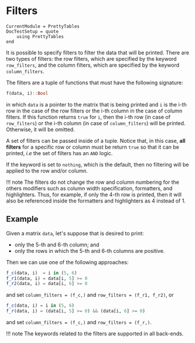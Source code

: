 Filters
=======

```@meta
CurrentModule = PrettyTables
DocTestSetup = quote
    using PrettyTables
end
```

It is possible to specify filters to filter the data that will be printed. There
are two types of filters: the row filters, which are specified by the keyword
`row_filters`, and the column filters, which are specified by the keyword
`column_filters`.

The filters are a tuple of functions that must have the following signature:

```julia
f(data, i)::Bool
```

in which `data` is a pointer to the matrix that is being printed and `i` is the
i-th row in the case of the row filters or the i-th column in the case of column
filters. If this function returns `true` for `i`, then the i-th row (in case of
`row_filters`) or the i-th column (in case of `column_filters`) will be printed.
Otherwise, it will be omitted.

A set of filters can be passed inside of a tuple. Notice that, in this case,
**all filters** for a specific row or column must be return `true` so that it
can be printed, *i.e* the set of filters has an `AND` logic.

If the keyword is set to `nothing`, which is the default, then no filtering will
be applied to the row and/or column.

!!! note
    The filters do not change the row and column numbering for the others
    modifiers such as column width specification, formatters, and highlighters.
    Thus, for example, if only the 4-th row is printed, then it will also be
    referenced inside the formatters and highlighters as 4 instead of 1.

## Example

Given a matrix `data`, let's suppose that is desired to print:

* only the 5-th and 6-th column; and
* only the rows in which the 5-th and 6-th columns are positive.

Then we can use one of the following approaches:

```julia
f_c(data, i)  = i in (5, 6)
f_r1(data, i) = data[i, 5] >= 0
f_r2(data, i) = data[i, 6] >= 0
```

and set `column_filters = (f_c,)` and `row_filters = (f_r1, f_r2)`, or


```julia
f_c(data, i) = i in (5, 6)
f_r(data, i) = (data[i, 5] >= 0) && (data[i, 6] >= 0)
```

and set `column_filters = (f_c,)` and `row_filters = (f_r,)`.

!!! note
    The keywords related to the filters are supported in all back-ends.
